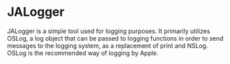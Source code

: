 # JALogger
JALogger is a simple tool used for logging purposes. It primarily utilizes OSLog, a log object that can be passed to logging functions in order to send messages to the logging system, as a replacement of print and NSLog. OSLog is the recommended way of logging by Apple.

